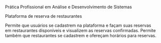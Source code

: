 Prática Profissional em Análise e Desenvolvimento de Sistemas

Plataforma de reserva de restaurantes

Permite que usuários se cadastrem na plataforma e façam suas reservas em restaurantes disponíveis e visualizem as reservas confirmadas. 
Permite também que restaurantes se cadastrem e ofereçam horários para reservas.
